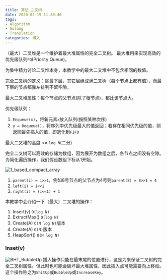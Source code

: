 ```yaml
---
title: 算法_二叉树
date: 2020-02-19 11:30:46
tags: 
- Algorithm
- Golang
- Translation
categories: 博文
---
```

（最大）二叉堆是一个维护着最大堆属性的完全二叉树。
最大堆用来实现高效的优先级队列`PQ`(Priority Queue)。

<!--more-->
为集中精力讨论二叉堆本身，本教学中的最大二叉堆中不包含相同的数值。

完全二叉树的定义：除最下层，其它层组成满二叉树（每个节点上都有值），而最下层的节点都靠左排列不留空隙。

最大二叉堆属性：每个节点的父节点(除了根节点)，都比该节点大。

优先级队列：
1. `Enqueue(x)`，将新元素`x`放入队列(按照某种次序)
2. `y = Dequeue()`，将序列中优先级最大的值返回；若存在相同优先级的值，则返回最先插入的值，即退化到`FIFO`

最大二叉堆的高度 <= `log N`(二分)

完全二叉树可以高效的存储为数组，因为展开为数组之后，各节点之间没有空隙。为简化遍历操作，我们假设数组下标从1开始。

![1_based_compact_array](/images/ds/1_based_compact_array.png)
1. `parent(i) = i>>1`，例如8号节点的父节点为4号则`parent(8) = 8>>1 = 4`
2. `left(i) = i<<1`
3. `right(i) = (i<<1) + 1`

本教学中会介绍一下（最大）二叉堆的操作：
1. Insert(v) `O(log N)`
2. ExtractMax() `O(log N)`
3. Create(A) `O(N log N)`版本
4. Create(A) `O(N)`版本
5. HeapSort() `O(N log N)`

### Inset(v)
![BHT_BubbleUp](/images/ds/BHT_BubbleUp.gif)
插入操作只能在最末尾的位置进行，这是为来保证二叉树的完全二叉树属性。但此时也可能会破坏最大堆属性，因此插入点可能需要向上移动。这个操作称之为`ShitUp`或`BubbleUp`或`IncreaseKey`。
